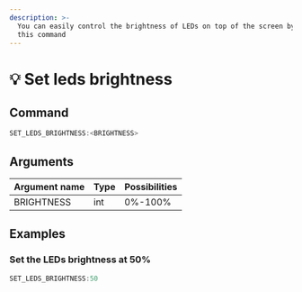 ```yaml
---
description: >-
  You can easily control the brightness of LEDs on top of the screen by using
  this command
---
```


# 💡 Set leds brightness

## Command

```javascript
SET_LEDS_BRIGHTNESS:<BRIGHTNESS>
```

## Arguments

| Argument name | Type | Possibilities |
| ------------- | ---- | ------------- |
| BRIGHTNESS    | int  | 0%-100%       |

## Examples

### Set the LEDs brightness at 50%

```javascript
SET_LEDS_BRIGHTNESS:50
```

